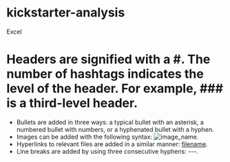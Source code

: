 # kickstarter-analysis
Excel
# Headers are signified with a #. The number of hashtags indicates the level of the header. For example, ### is a third-level header.
- Bullets are added in three ways: a typical bullet with an asterisk, a numbered bullet with numbers, or a hyphenated bullet with a hyphen.
- Images can be added with the following syntax: ![image_name](path/to/image_name.png).
- Hyperlinks to relevant files are  added in a similar manner: [filename](path/to/filename.xlxs).
- Line breaks are added by using three consecutive hyphens: ---.
